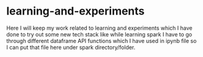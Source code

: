 # learning-and-experiments
Here I will keep my work related to learning and experiments which I have done to try out some new tech stack like while learning spark I have to go through different dataframe API functions which I have used in ipynb file so I can put that file here under spark directory/folder.
